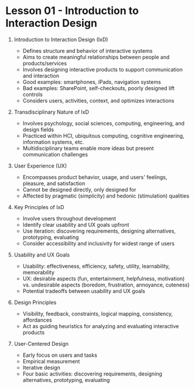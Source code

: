 # Lesson 01 - Introduction to Interaction Design

1. Introduction to Interaction Design (IxD)
   - Defines structure and behavior of interactive systems
   - Aims to create meaningful relationships between people and products/services
   - Involves designing interactive products to support communication and interaction
   - Good examples: smartphones, iPads, navigation systems
   - Bad examples: SharePoint, self-checkouts, poorly designed lift controls
   - Considers users, activities, context, and optimizes interactions

2. Transdisciplinary Nature of IxD
   - Involves psychology, social sciences, computing, engineering, and design fields
   - Practiced within HCI, ubiquitous computing, cognitive engineering, information systems, etc.
   - Multidisciplinary teams enable more ideas but present communication challenges

3. User Experience (UX)
   - Encompasses product behavior, usage, and users' feelings, pleasure, and satisfaction
   - Cannot be designed directly, only designed for
   - Affected by pragmatic (simplicity) and hedonic (stimulation) qualities

4. Key Principles of IxD
   - Involve users throughout development
   - Identify clear usability and UX goals upfront
   - Use iteration: discovering requirements, designing alternatives, prototyping, evaluating
   - Consider accessibility and inclusivity for widest range of users

5. Usability and UX Goals
   - Usability: effectiveness, efficiency, safety, utility, learnability, memorability
   - UX: desirable aspects (fun, entertainment, helpfulness, motivation) vs. undesirable aspects (boredom, frustration, annoyance, cuteness)
   - Potential tradeoffs between usability and UX goals

6. Design Principles
   - Visibility, feedback, constraints, logical mapping, consistency, affordances
   - Act as guiding heuristics for analyzing and evaluating interactive products

7. User-Centered Design
   - Early focus on users and tasks
   - Empirical measurement
   - Iterative design
   - Four basic activities: discovering requirements, designing alternatives, prototyping, evaluating
